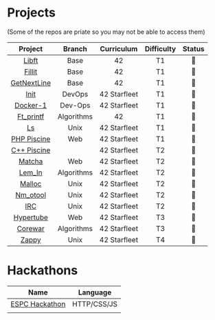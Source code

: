 
# Projects
  (Some of the repos are priate so you may not be able to access them)
  
|Project|Branch|Curriculum|Difficulty|Status|
|:-:|:-:|:-:|:-:|:-:|
|[Libft](https://github.com/psprawka/Libft)|Base|42|T1|:rooster:|
|[Fillit](https://github.com/psprawka/Fillit)|Base|42|T1|:rooster:|
|[GetNextLine](https://github.com/psprawka/GetNextLine)|Base|42|T1|:rooster:|
|[Init](https://github.com/psprawka/init)|DevOps|42 Starfleet|T1|:egg:|
|[Docker-1](https://github.com/psprawka/docker-1)|Dev-Ops|42 Starfleet|T1|:rooster:|
|[Ft_printf](https://github.com/psprawka/ft_printf)|Algorithms|42|T1|:rooster:|
|[Ls](https://github.com/psprawka/ft_ls)|Unix|42 Starfleet|T1|:hatched_chick:|
|[PHP Piscine](https://github.com/psprawka/Php_piscine)|Web|42 Starfleet|T1|:rooster:| 
|[C++ Piscine](https://github.com/psprawka/Cpp_piscine)||42 Starfleet|T2|:egg:|
|[Matcha](https://github.com/psprawka/Matcha)|Web|42 Starfleet|T2|:hatching_chick:|
|[Lem_In](https://github.com/psprawka/Lem-in)|Algorithms|42 Starfleet|T2|:rooster:|
|[Malloc](https://github.com/psprawka/ft_malloc)|Unix|42 Starfleet|T2|:hatched_chick:|
|[Nm_otool](https://github.com/psprawka/nm-otool)|Unix|42 Starfleet|T2|:hatching_chick:|
|[IRC](https://github.com/psprawka/IRC)|Unix|42 Starfleet|T2|:hatched_chick:|
|[Hypertube](https://github.com/psprawka/Hypertube)|Web|42 Starfleet|T3|:hatching_chick:| 
|[Corewar](https://github.com/psprawka/corewar)|Algorithms|42 Starfleet|T3|:rooster:| 
|[Zappy](https://github.com/psprawka/Zappy)|Unix|42 Starfleet|T4|:rooster:|


# Hackathons
|Name|Language|
|:-:|:-:|
|[ESPC Hackathon](https://github.com/psprawka/Restoratio)|HTTP/CSS/JS|
|||
